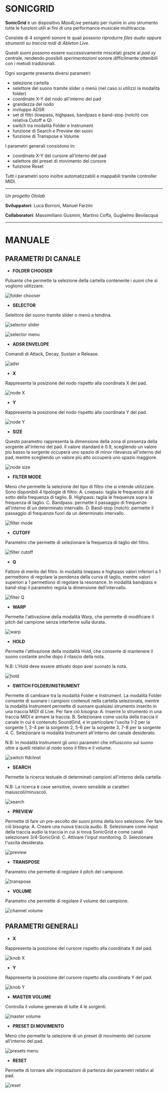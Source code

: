 # **SONICGRID**

**SonicGrid** è un dispositivo *Max4Live* pensato per riunire in uno strumento tutte le funzioni utili ai fini di una performance musicale multitraccia.

Consiste di 4 sorgenti sonore le quali possono riprodurre *files audio* oppure *strumenti su traccia midi* di *Ableton Live*.

Questi suoni possono essere successivamente miscelati grazie al *pad xy* centrale, rendendo possibili *sperimentazioni* sonore difficilmente ottenibili con i metodi tradizionali.

Ogni sorgente presenta diversi parametri:

 - selezione cartella
 - selettore del suono tramite slider o menù (nel caso si utilizzi la modalità folder)
 - coordinate X-Y del nodo all'interno del pad
 - grandezza del nodo
 - inviluppo ADSR
 - set di filtri (lowpass, highpass, bandpass e band-stop (notch) con relativa Cutoff e Q)
 - switch tra modalità Folder e Instrument
 - funzione di Search e Preview dei suoni
 - funzione di Transpose e Volume

I parametri generali consistono in:

 - coordinate X-Y del cursore all'interno del pad
 - selettore del preset di movimento del cursore
 - funzione Reset
 
 Tutti i parametri sono inoltre automatizzabili e mappabili tramite controller MIDI.

---

*Un progetto Otolab*

**Sviluppatori**: Luca Borroni, Manuel Farzini

**Collaboratori**: Massimiliano Gusmini, Martino Coffa, Guglielmo Bevilacqua

---

# **MANUALE**

  

## **PARAMETRI DI CANALE**

  

- **FOLDER CHOOSER**

  

Pulsante che permette la selezione della cartella contenente i suoni che si vogliono
utilizzare. 

![folder chooser](/media/readme/image1.png)

  

- **SELECTOR**

  

Selettore del suono tramite slider o menù a tendina.

![selector slider](/media/readme/image2.png)

![selector menu](/media/readme/image3.png)


  

- **ADSR ENVELOPE**

  

Comandi di Attack, Decay, Sustain e Release.

![adsr](/media/readme/image4.png)  

- **X**

  

Rappresenta la posizione del nodo rispetto alla coordinata X del pad.

![node X](/media/readme/image5.png)
  

- **Y**

  

Rappresenta la posizione del nodo rispetto alla coordinata Y del pad.

![node Y](/media/readme/image6.png)
  

- **SIZE**

  

Questo parametro rappresenta la dimensione della zona di presenza della
sorgente all'interno del pad. Il valore standard è 0.9, scegliendo un valore più basso la sorgente occuperà uno spazio di minor rilevanza all'interno del pad, mentre scegliendo un valore più alto occuperà uno spazio maggiore.

![node size](/media/readme/image7.png)

  

- **FILTER MODE**

  

Menù che permette la selezione del tipo di filtro che si intende utilizzare. 
Sono disponibili 4 tipologie di filtro:
A. Lowpass: taglia le frequenze al di sotto della frequenza di taglio.
B. Highpass: taglia le frequenze sopra la frequenza di taglio.
C. Bandpass: permette il passaggio di frequenze all'interno di un determinato intervallo.
D. Band-stop (notch): permette il passaggio di frequenze fuori da un determinato intervallo.

![filter mode](/media/readme/image8.png)  

- **CUTOFF**

  

Parametro che permette di selezionare la frequenza di taglio del filtro.

![filter cutoff](/media/readme/image9.png)
- **Q**

  

Fattore di merito del filtro. In modalità lowpass e highpass valori inferiori a 1 permettono di regolare la pendenza della curva di taglio, mentre valori superiori a 1 permettono di regolare la resonance. In modalità bandpass e band-stop il parametro regola la dimensione dell'intervallo.

![filter Q](/media/readme/image10.png)
  

- **WARP**

  

Permette l'attivazione della modalità Warp, che permette di modificare il pitch del campione senza interferire sulla durata.

![warp](/media/readme/image11.png)  

- **HOLD**

Permette l'attivazione della modalità Hold, che consente di mantenere il suono costante anche dopo il rilascio della nota.

N.B: L'Hold deve essere attivato dopo aver suonato la nota.

![hold](/media/readme/image12.png)  

- **SWITCH FOLDER/INSTRUMENT**

Permette di cambiare tra la modalità Folder e Instrument. La modalità Folder consente di suonare i campioni contenuti nella cartella selezionata, mentre la modalità Instrument permette di suonare qualsiasi strumento inserito in una traccia MIDI di Live. Per fare ciò bisogna:
A. Inserire lo strumento in una traccia MIDI e armare la traccia.
B. Selezionare come uscita della traccia il canale in cui è contenuto SoundGrid, e in particolare l'uscita 1-2 per la sorgente 1, 3-4 per la sorgente 2, 5-6 per la sorgente 3, 7-8 per la sorgente 4.
C. Selezionare la modalità Instrument all'interno del canale desiderato.

N.B: In modalità Instrument gli unici parametri che influiscono sul suono oltre a quelli relativi al nodo sono il filtro e il volume.

![switch fldr/inst](/media/readme/image15.png)  





- **SEARCH**

  

Permette la ricerca testuale di determinati campioni all'interno della cartella.

N.B: La ricerca è case sensitive, ovvero sensibile ai caratteri maiuscoli/minuscoli.

![search](/media/readme/image13.png)
  

- **PREVIEW**

  

Permette di fare un pre-ascolto dei suoni prima della loro selezione.
Per fare ciò bisogna:
A. Creare una nuova traccia audio.
B. Selezionare come input della traccia audio la traccia in cui si trova SonicGrid e come canali selezionare 3/4-SonicGrid.
C. Attivare l'input monitoring.
D. Selezionare l'uscita desiderata.

![preview](/media/readme/image14.png)



- **TRANSPOSE**

  

Parametro che permette di regolare il pitch del campione.

![transpose](/media/readme/image16.png)  

- **VOLUME**

Parametro che permette di regolare il volume del campione.

![channel volume](/media/readme/image17.png)  

## **PARAMETRI GENERALI**

  

- **X**

Rappresenta la posizione del cursore rispetto alla coordinata X del pad.

![knob X](/media/readme/image18.png)

- **Y**


Rappresenta la posizione del cursore rispetto alla coordinata Y del pad.

![knob Y](/media/readme/image19.png)

- **MASTER VOLUME**

Controlla il volume generale di tutte 4 le sorgenti.

![master volume](/media/readme/image20.png)
  

- **PRESET DI MOVIMENTO**

  

Menù che permette la selezione di un preset di movimento del cursore all'interno del pad.

![presets menu](/media/readme/image21.png)

- **RESET**

Permette di tornare alle impostazioni di partenza dei parametri relativi al pad.

![reset](/media/readme/image22.png)
